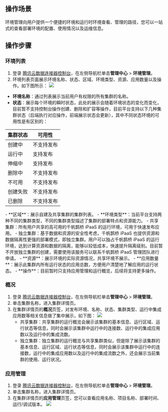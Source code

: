 ## 操作场景
环境管理向用户提供一个便捷的环境和运行时环境查看、管理的路径，您可以一站式的查看部署环境的配置、使用情况以及运维信息。

## 操作步骤
### 环境列表
1. 登录 [腾讯云数据连接器控制台](https://console.cloud.tencent.com/ipaas)，在左侧导航栏单击**管理中心** > **环境管理**。
2. 环境列表页面展示环境名称、状态、区域、环境类型、资源、应用数量以及操作。如下图所示：
![](https://qcloudimg.tencent-cloud.cn/raw/c078149e7af93129a6532e18b7cb0d81.png)
 - **环境名称**：通过列表展示当前用户有权限的所有集群的名称。 
 - **状态**：展示每个环境的瞬时状态，此处的展示会随着环境状态的变化而变化，目前暂不支持控制台操作创建、删除和扩容等操作，目前平台支持以下几种集群状态（后端执行对应操作，前端展示状态会更新），其中不同状态环境的可用性是有区别的：
<table>
<thead>
<tr>
<th>集群状态</th>
<th>可用性</th>
</tr>
</thead>
<tbody><tr>
<td>创建中</td>
<td>不支持发布</td>
</tr>
<tr>
<td>运行中</td>
<td>支持发布</td>
</tr>
<tr>
<td>伸缩中</td>
<td>支持发布</td>
</tr>
<tr>
<td>删除中</td>
<td>不支持发布</td>
</tr>
<tr>
<td>不可用</td>
<td>不支持发布</td>
</tr>
<tr>
<td>创建失败</td>
<td>不支持发布</td>
</tr>
<tr>
<td>已删除</td>
<td>不支持发布</td>
</tr>
</tbody></table>
 - **区域**：展示自建及共享集群的集群列表。
 - **环境类型**：当前平台支持两种不同的集群类型，不同的集群类型描述了集群的部署特点和资源能力。
	- 共享集群：所有用户共享的高可用的千帆鹊桥 iPaaS 的运行环境，可用于快速发布应用。
	- 独立集群：基于数据和资源的安全性考虑，千帆鹊桥 iPaaS 也提供资源和数据隔离性更强的部署模式，即独立集群。用户可以独占千帆鹊桥 iPaaS 的运行环境，达到计算资源和数据的隔离，能够以较低成本，快速提升隔离级别。目前暂不开放独立集群的创建，需要使用该服务可以联系千帆鹊桥 iPaaS 管理团队进行申请。
 - **资源**：展示环境的实际资源情况，共享环境不展示。
 - **应用数量**：展示此集群内所有运行状态的应用总数，方便用户清楚地了解应用的运行状态。
 - **操作**：目前暂时只支持应用管理和运行概览，后续将支持更多操作。


### 概况
1. 登录 [腾讯云数据连接器控制台](https://console.cloud.tencent.com/ipaas)，在左侧导航栏单击**管理中心** > **环境管理**。
2. 单击集群名称，进入集群详情页。
2. 在集群详情页的**概况**页签，对发布环境、名称、状态、集群类型、运行中集成应用数等相关信息做了集中展示，如下图：
![](https://qcloudimg.tencent-cloud.cn/raw/49add4734d70a243896a79ec55cd1ae0.png)
	- 共享集群：共享集群的运行概览会展示该集群的基本信息、运行区域、运行状态等信息，同时会展示该集群中运行中的连接数、运行中的集成应用数以及运行中的集成流数。
	- 独立集群：独立集群的运行概览与共享集群类似，但是除了展示该集群的基本信息、运行区域、运行状态等信息，同时会展示该集群中运行中的连接数，运行中的集成应用数以及运行中的集成流数之外，还会展示当前集群的使用、运行状况。


### 应用管理
1. 登录 [腾讯云数据连接器控制台](https://console.cloud.tencent.com/ipaas)，在左侧导航栏单击**管理中心** > **环境管理**。
2. 单击集群名称，进入集群详情页。
3. 在集群详情页的**应用管理**页签，您可以查看应用名称、项目名称、部署时间、运行/调试版本。
![](https://qcloudimg.tencent-cloud.cn/raw/b3b83938822cf28dba1e06abe01c6d0c.png)




